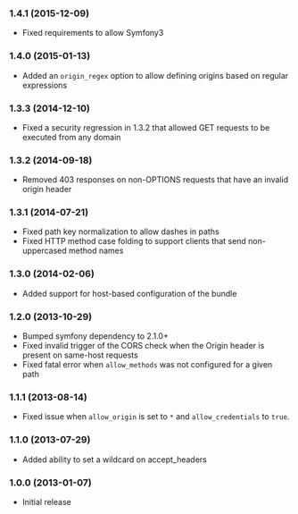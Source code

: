 ### 1.4.1 (2015-12-09)

  * Fixed requirements to allow Symfony3

### 1.4.0 (2015-01-13)

  * Added an `origin_regex` option to allow defining origins based on regular expressions

### 1.3.3 (2014-12-10)

  * Fixed a security regression in 1.3.2 that allowed GET requests to be executed from any domain

### 1.3.2 (2014-09-18)

  * Removed 403 responses on non-OPTIONS requests that have an invalid origin header

### 1.3.1 (2014-07-21)

  * Fixed path key normalization to allow dashes in paths
  * Fixed HTTP method case folding to support clients that send non-uppercased method names

### 1.3.0 (2014-02-06)

  * Added support for host-based configuration of the bundle

### 1.2.0 (2013-10-29)

  * Bumped symfony dependency to 2.1.0+
  * Fixed invalid trigger of the CORS check when the Origin header is present on same-host requests
  * Fixed fatal error when `allow_methods` was not configured for a given path

### 1.1.1 (2013-08-14)

  * Fixed issue when `allow_origin` is set to `*` and `allow_credentials` to `true`.

### 1.1.0 (2013-07-29)

  * Added ability to set a wildcard on accept_headers

### 1.0.0 (2013-01-07)

  * Initial release
